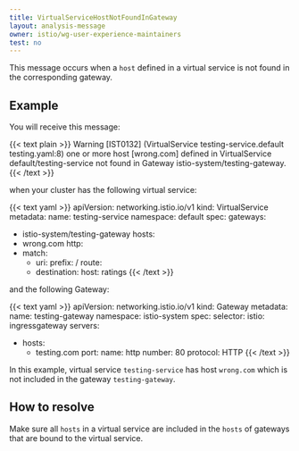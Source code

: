 ```yaml
---
title: VirtualServiceHostNotFoundInGateway
layout: analysis-message
owner: istio/wg-user-experience-maintainers
test: no
---
```


This message occurs when a `host` defined in a virtual service is not found in the corresponding gateway.

## Example

You will receive this message:

{{< text plain >}}
Warning [IST0132] (VirtualService testing-service.default testing.yaml:8) one or more host [wrong.com] defined in VirtualService default/testing-service not found in Gateway istio-system/testing-gateway.
{{< /text >}}

when your cluster has the following virtual service:

{{< text yaml >}}
apiVersion: networking.istio.io/v1
kind: VirtualService
metadata:
  name: testing-service
  namespace: default
spec:
  gateways:
- istio-system/testing-gateway
  hosts:
- wrong.com
  http:
- match:
  - uri:
        prefix: /
    route:
  - destination:
        host: ratings
{{< /text >}}

and the following Gateway:

{{< text yaml >}}
apiVersion: networking.istio.io/v1
kind: Gateway
metadata:
  name: testing-gateway
  namespace: istio-system
spec:
  selector:
    istio: ingressgateway
  servers:
- hosts:
  - testing.com
    port:
      name: http
      number: 80
      protocol: HTTP
{{< /text >}}

In this example, virtual service `testing-service` has host `wrong.com` which is not included in the gateway `testing-gateway`.

## How to resolve

Make sure all `hosts` in a virtual service are included in the `hosts` of gateways that are bound to the virtual service.
